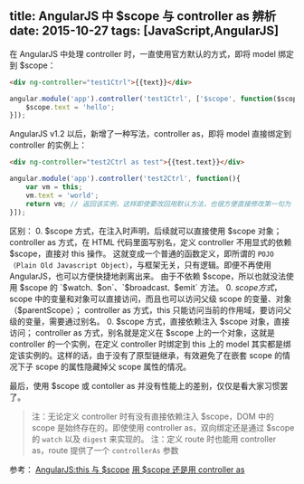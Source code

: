 title: AngularJS 中 $scope 与 controller as 辨析
date: 2015-10-27
tags: [JavaScript,AngularJS]
---
在 AngularJS 中处理 controller 时，一直使用官方默认的方式，即将 model 绑定到 $scope：
``` html
<div ng-controller="test1Ctrl">{{text}}</div>
```
``` javascript
angular.module('app').controller('test1Ctrl', ['$scope', function($scope){
    $scope.text = 'hello';
}]);
```

AngularJS v1.2 以后，新增了一种写法，controller as，即将 model 直接绑定到 controller 的实例上：
``` html
<div ng-controller="test2Ctrl as test">{{test.text}}</div>
```
``` javascript
angular.module('app').controller('test2Ctrl', function(){
    var vm = this;
    vm.text = 'world';
    return vm; // 返回该实例，这样即使要改回用默认方法，也很方便直接修改第一句为 var vm = $scope 即可，后面代码不用改动
}]);
```

区别：
0. $scope 方式，在注入时声明，后续就可以直接使用 $scope 对象；
   controller as 方式，在 HTML 代码里面写别名，定义 controller 不用显式的依赖 $scope，直接对 this 操作。
   这就变成一个普通的函数定义，即所谓的 `POJO（Plain Old Javascript Object）`，与框架无关，只有逻辑。即便不再使用 AngularJS，也可以方便快捷地剥离出来。
   由于不依赖 $scope，所以也就没法使用 $scope 的 `$watch`、`$on`、`$broadcast`、`$emit` 方法。
0. $scope 方式，$scope 中的变量和对象可以直接访问，而且也可以访问父级 scope 的变量、对象（$parentScope）；
   controller as 方式，this 只能访问当前的作用域，要访问父级的变量，需要通过别名。
0. $scope 方式，直接依赖注入 $scope 对象，直接访问；
   controller as 方式，别名就是定义在 $scope 上的一个对象，这就是 controller 的一个实例，在定义 controller 时绑定到 this 上的 model 其实都是绑定该实例的。这样的话，由于没有了原型链继承，有效避免了在嵌套 scope 的情况下子 scope 的属性隐藏掉父 scope 属性的情况。

最后，使用 $scope 或 contoller as 并没有性能上的差别，仅仅是看大家习惯罢了。

> 注：无论定义 controller 时有没有直接依赖注入 $scope，DOM 中的 scope 是始终存在的。即使使用 controller as，双向绑定还是通过 $scope 的 `watch` 以及 `digest` 来实现的。
注：定义 route 时也能用 controller as，route 提供了一个 `controllerAs` 参数

参考：
[AngularJS:this 与 $scope](http://www.alloyteam.com/2015/04/angularjs-this-yu-scope/)
[用 $scope 还是用 controller as](http://pinkyjie.com/2015/02/09/controller-as-vs-scope/)
